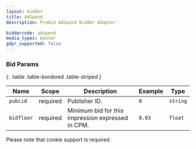 ```yaml
---
layout: bidder
title: AdSpend
description: Prebid AdSpend Bidder Adaptor

biddercode: adspend
media_types: banner
gdpr_supported: false
---
```



### Bid Params

{: .table .table-bordered .table-striped }

| Name          | Scope    | Description                                                                | Example                | Type            |
|---------------|----------|----------------------------------------------------------------------------|------------------------|-----------------|
| `pubcid`      | required | Publisher ID.                                                      		| `0`                    | `string`        |
| `bidfloor`	| required | Minimum bid for this impression expressed in CPM. 							| `0.03`                 | `float`         |

Please note that cookie support is required

